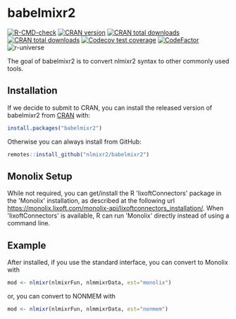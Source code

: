 # babelmixr2

<!-- badges: start -->
[![R-CMD-check](https://github.com/nlmixr2/babelmixr2/actions/workflows/R-CMD-check.yaml/badge.svg)](https://github.com/nlmixr2/babelmixr2/actions/workflows/R-CMD-check.yaml) 
[![CRAN version](http://www.r-pkg.org/badges/version/babelmixr2)](https://cran.r-project.org/package=babelmixr2)
[![CRAN total downloads](https://cranlogs.r-pkg.org/badges/grand-total/babelmixr2)](https://cran.r-project.org/package=babelmixr2)
[![CRAN total downloads](https://cranlogs.r-pkg.org/badges/babelmixr2)](https://cran.r-project.org/package=babelmixr2)
[![Codecov test coverage](https://codecov.io/gh/nlmixr2/babelmixr2/branch/main/graph/badge.svg)](https://app.codecov.io/gh/nlmixr2/babelmixr2?branch=main)
[![CodeFactor](https://www.codefactor.io/repository/github/nlmixr2/babelmixr2/badge)](https://www.codefactor.io/repository/github/nlmixr2/babelmixr2)
![r-universe](https://nlmixr2.r-universe.dev/badges/babelmixr2)
<!-- badges: end -->

The goal of babelmixr2 is to convert nlmixr2 syntax to other commonly
used tools.

## Installation

If we decide to submit to CRAN, you can install the released version of
babelmixr2 from [CRAN](https://CRAN.R-project.org) with:

``` r
install.packages("babelmixr2")
```

Otherwise you can always install from GitHub:

```r
remotes::install_github("nlmixr2/babelmixr2")
```

## Monolix Setup

While not required, you can get/install the R 'lixoftConnectors' package in the
'Monolix' installation, as described at the following url
<https://monolix.lixoft.com/monolix-api/lixoftconnectors_installation/>. When
'lixoftConnectors' is available, R can run 'Monolix' directly instead of using a
command line.

## Example

After installed, if you use the standard interface, you can convert to Monolix with

```r
mod <- nlmixr(nlmixrFun, nlmmixrData, est="monolix")
```

or, you can convert to NONMEM with

```r
mod <- nlmixr(nlmixrFun, nlmmixrData, est="nonmem")
```
